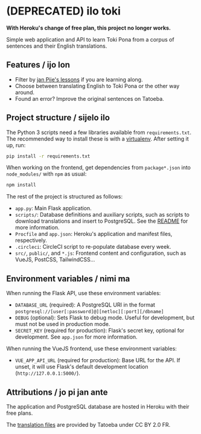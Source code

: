 # (DEPRECATED) ilo toki

**With Heroku's change of free plan, this project no longer works.**

Simple web application and API to learn Toki Pona from a corpus of sentences and their English translations.

## Features / ijo lon

- Filter by [jan Pije's lessons](http://tokipona.net/tp/janpije/okamasona.php) if you are learning along.
- Choose between translating English to Toki Pona or the other way around.
- Found an error? Improve the original sentences on Tatoeba.

## Project structure / sijelo ilo

The Python 3 scripts need a few libraries available from `requirements.txt`. The recommended way to install these is with a [virtualenv](https://virtualenv.pypa.io/). After setting it up, run:

```bash
pip install -r requirements.txt
```

When working on the frontend, get dependencies from `package*.json` into `node_modules/` with `npm` as usual:

```bash
npm install
```

The rest of the project is structured as follows:

- `app.py`: Main Flask application.
- `scripts/`: Database definitions and auxiliary scripts, such as scripts to download translations and insert to PostgreSQL. See the [README](scripts/README.md) for more information.
- `Procfile` and `app.json`: Heroku's application and manifest files, respectively.
- `.circleci`: CircleCI script to re-populate database every week.
- `src/`, `public/`, and `*.js`: Frontend content and configuration, such as VueJS, PostCSS, TailwindCSS...

## Environment variables / nimi ma

When running the Flask API, use these environment variables:

- `DATABASE_URL` (required): A PostgreSQL URI in the format `postgresql://[user[:password]@][netloc][:port][/dbname]`
- `DEBUG` (optional): Sets Flask to debug mode. Useful for development, but must not be used in production mode.
- `SECRET_KEY` (required for production): Flask's secret key, optional for development. See `app.json` for more information.

When running the VueJS frontend, use these environment variables:

- `VUE_APP_API_URL` (required for production): Base URL for the API. If unset, it will use Flask's default development location (`http://127.0.0.1:5000/`).

## Attributions / jo pi jan ante

The application and PostgreSQL database are hosted in Heroku with their free plans.

The [translation files](https://tatoeba.org/eng/downloads) are provided by Tatoeba under CC BY 2.0 FR.
